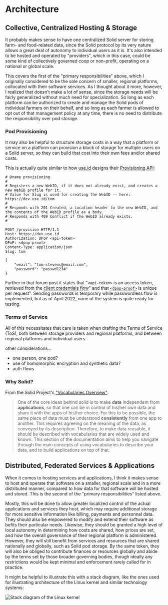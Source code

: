 # Architecture
## Collective, Centralized Hosting & Storage
It probably makes sense to have one centralized Solid server for storing farm- and food-related data, since the Solid protocol by its very nature allows a great deal of autonomy to individual users as it is. It's also intended to be hosted and operated by "providers", which in this case, could be some kind of collectively governed coop or non-profit, operating on a national or global scale.

This covers the first of the "primary responsibilities" above, which I originally considered to be the sole concern of smaller, regional platforms, collocated with their software services. As I thought about it more, however, I realized that doesn't make a lot of sense, since the storage needs will be fairly generalized without much need for specialization. So long as each platform can be authorized to create and manage the Solid pods of individual farmers on their behalf, and so long as each farmer is allowed to opt out of that management policy at any time, there is no need to distribute the responsibility over pod storage.

### Pod Provisioning
It may also be helpful to structure storage costs in a way that a platform or service on a platform can provision a block of storage for multiple users on a Solid server, so they can build that cost into their own fees and/or shared costs.

This is actually quite similar to how [use.id](https://get.use.id/business) designs their [Provisioning API](https://forum.use.id/t/design-of-the-provisioning-api-feedback-welcome/40):

```
# @name provisioning
#
# Registers a new WebID, if it does not already exist, and creates a new WebID profile for it.
# Value for Slug is used for creating the WebID -- here: https://dev.use.id/tom
#
# Responds with 201 Created, a Location header to the new WebID, and the contents of the WebID profile as a body.
# Responds with 409 Conflict if the WebID already exists.
#
```
```http
POST /provision HTTP/1.1
Host: https://dev.use.id
Authorization: DPoP <api-token>
DPoP: <dpop-proof>
Content-Type: application/json
Slug: tom

{
    "email": "tom-stevens@email.com",
    "password": "passwd1234"
}
```

Further in that forum post it states that "`<api-token>` is an access token, retrieved from the [client credentials flow](https://forum.use.id/t/how-to-access-use-ids-api-with-your-apps-webid/62)" and that [`<dpop-proof>`](https://forum.use.id/t/how-to-create-a-dpop-proof-header/63) is unique per request". Sending passwords is temporary while passwordless flow is implemented, but as of April 2022, none of the system is quite ready for testing.

### Terms of Service
All of this necessitates that care is taken when drafting the Terms of Service (ToS), both between storage providers and regional platforms, and between regional platforms and individual users.

other considerations...
- one person, one pod?
- use of homomorphic encryption and synthetic data?
- auth flows

### Why Solid?
From the Solid Project's ["Vocabularies Overview"](https://solidproject.org/developers/vocabularies):

> One of the core ideas behind solid is to make __data__ independent from __applications__, so that one can be in control of his/her own data and share it with the apps of his/her choice. For this to be possible, the same piece of data must be understood __consistently__ from one app to another. This requires agreeing on the meaning of the data, as conveyed by its description. Therefore, to make data reusable, it should be described with vocabularies that are widely used and known. This section of the documentation aims to help you navigate through the main concepts of using vocabularies to describe your data, and to build applications on top of that.

## Distributed, Federated Services & Applications
When it comes to hosting services and applications, I think it makes sense to host and operate that software on a smaller, regional scale and in a more distributed manner, compared to how data for that software will be hosted and stored. This is the second of the "primary responsibilities" listed above.

Mostly, this will be done to allow greater localized control of the actual applications and services they host, which may require additional storage for more sensitive information like billing, payments and personnel data. They should also be empowered to modify and extend their software as befits their particular needs. Likewise, they should be granted a high level of local autonomy in determining how costs are shared, how prices are set, and how the overall governance of their regional platform is administered. However, they will still benefit from services and resources that are shared nationally and globally, such as Solid pod storage. By the same token, they will also be obliged to contribute finances or resources globally and abide by the terms set by those broader governing bodies, though ideally any restrictions would be kept minimal and enforcement rarely called for in practice.

It might be helpful to illustrate this with a stack diagram, like the ones used for illustrating architecture of the Linux kernel and similar technology systems:

![Stack diagram of the Linux kernel](https://upload.wikimedia.org/wikipedia/commons/9/99/Linux_kernel_and_OpenGL_video_games.svg)
